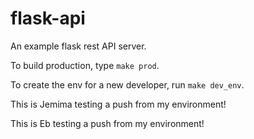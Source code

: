 # flask-api
An example flask rest API server.

To build production, type `make prod`.

To create the env for a new developer, run `make dev_env`.

This is Jemima testing a push from my environment!

This is Eb testing a push from my environment!
